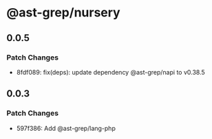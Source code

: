 # @ast-grep/nursery

## 0.0.5

### Patch Changes

- 8fdf089: fix(deps): update dependency @ast-grep/napi to v0.38.5

## 0.0.3

### Patch Changes

- 597f386: Add @ast-grep/lang-php
